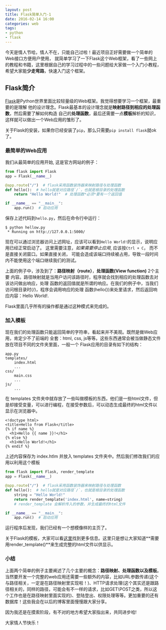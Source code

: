 ```yaml
---
layout: post
title: Flask简单入门-1
date: 2016-02-14 16:00
categories: web
tags:
- python
- flask
---
```


今天是情人节哈，情人不在，只能自己过啦！最近项目正好需要做一个简单的Web接口方便用户使用，
就简单学习了一下Flask这个Web框架，看了一些网上的教程和书籍，这里根据自己的学习过程中的一些问题给大家做一个入门小教程，希望大家能**少走弯路**，快速入门这个框架。

## Flask简介

[Flask][1]是Python世界里面比较轻量级的Web框架。我觉得想要学习一个框架，最重要的是理解
他的设计理念。Flask最基本的设计理念就是**映射路径到相应的处理函数**，然后需要了解如何构造
自己的**处理函数**，最后还需要一点**模板**解析的知识，这样就可以做出一个Web应用的雏形了。

关于Flask的安装，如果你已经安装了`pip`，那么只需要`pip install flask`就ok了。

### 最简单的Web应用

我们从最简单的应用开始, 这是官方网站的例子：

``` python
from flask import Flask
app = Flask(__name__)

@app.route("/")  # flask采用函数装饰器来映射路径与处理函数
def hello():  # hello就是对应路径`/`，也就是根目录的处理函数
    return "Hello World!"  # 处理函数*必须*要有一个返回值

if __name__ == "__main__":
    app.run()  # 启动应用
```

保存上述代码到`hello.py`，然后在命令行中运行：

```
$ python hellow.py
 * Running on http://127.0.0.1:5000/
```

现在可以通过浏览器访问上述网址，应该可以看到`Hello World!`的显示，说明应用已经正常启动了。
这里需要注意，*如果需要停止应用*, 应该按`Ctrl + C`， 而不是直接关闭窗口。如果直接关闭，
可能会造成该端口持续被占用，导致一段时间内不能使用这个端口继续我们的测试。

上面的例子中，涉及到了：**路径映射（route）**，**处理函数(View function)** 2个主要
内容。路径映射就是当用户访问该路径时，程序就会找到相应的处理函数去对该访问做出响应，处理
函数的返回值就是所谓的响应。在我们的例子中，当我们访问根目录时(/)，程序会调用响应的处理
函数(hello())来处里请求，然后返回响应内容：Hello World!.

Flask里面几乎所有的操作都是通过这种模式来完成的。

### 加入模板

现在我们的处理函数只能返回简单的字符串，看起来并不美观。既然是做Web应用，肯定少不了前端的
全套：html, css, js等等。这些东西通常会被当做静态文件放在项目不同的文件夹里面，一般一个
Flask应用的目录有如下的结构：

```
app.py
templates/
    index.html
    ...
css/
	main.css
	...
js/
	...
```

在 templates 文件夹中就存放了一些叫做模板的东西，他们是一些html文件，但是却接受变量，可以进行编程，在接受参数后，可以动态生成最终的html文件以显示在浏览器中。

```
<!doctype html>
<title>Hello from Flask</title>
{% if name %}
  <h1>Hello {{ name }}!</h1>
{% else %}
  <h1>Hello World!</h1>
{% endif %}
```

上述内容保存为 index.htlm 并放入 templates 文件夹中。然后我们修改我们的应用以利用这个模板

``` python
from flask import Flask, render_template
app = Flask(__name__)

@app.route("/")  # flask采用函数装饰器来映射路径与处理函数
def hello():  # hello就是对应路径`/`，也就是根目录的处理函数
	string = "Hello World!"
	return render_template('index.html', name=string)
	# render_template 会解析传入的参数，并生成最终的html文件

if __name__ == "__main__":
    app.run()  # 启动应用
```

运行程序后发现，我们已经有一个想模像样的主页了。

关于Flask的模板，大家可以看[这里][2]找到更多信息。这里只是想让大家知道**需要用render_template()**来生成完整的html文件以供显示。

### 小结

上面两个简单的例子主要阐述了几个主要的概念：**路径映射、处理函数以及模板**。当然要开发一个完整的web应用还需要一些额外的内容，比如URL参数传递(这个与路径相关，一定是在路径映射里实现啦！)、HTTP请求处理(这个其实还是跟路径相关的，同样的路径，可能会有不一样的请求，比如GET\POST之类，所以这个工作也是在路径映射里面实现的)、登陆登出、权限处理等等。更加重要的还有数据库！这些我会在以后的博客里面慢慢跟大家分享。

因为我还是在摸索阶段，有不对的地方希望大家指出来，共同进步哈!

大家情人节快乐！

[1]:http://flask.pocoo.org/
[2]:http://jinja.pocoo.org/

